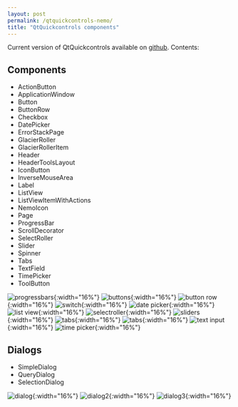 ```yaml
---
layout: post
permalink: /qtquickcontrols-nemo/
title: "QtQuickcontrols components"
---
```




Current version of QtQuickcontrols available on <a href="https://github.com/nemomobile-ux/qtquickcontrols-nemo">github</a>. Contents:
## Components

* ActionButton
* ApplicationWindow
* Button
* ButtonRow
* Checkbox
* DatePicker
* ErrorStackPage
* GlacierRoller
* GlacierRollerItem
* Header
* HeaderToolsLayout
* IconButton
* InverseMouseArea
* Label
* ListView
* ListViewItemWithActions
* NemoIcon
* Page
* ProgressBar
* ScrollDecorator
* SelectRoller
* Slider
* Spinner
* Tabs
* TextField
* TimePicker
* ToolButton

![progressbars](/images/qtquickcontrols/progressbars.png){:width="16%"}
![buttons](/images/qtquickcontrols/buttons.png){:width="16%"}
![button row](/images/qtquickcontrols/button_row.png){:width="16%"}
![switch](/images/qtquickcontrols/switch.png){:width="16%"}
![date picker](/images/qtquickcontrols/date_picker.png){:width="16%"}
![list view](/images/qtquickcontrols/listview.png){:width="16%"}
![selectroller](/images/qtquickcontrols/select_roller.png){:width="16%"}
![sliders](/images/qtquickcontrols/sliders.png){:width="16%"}
![tabs](/images/qtquickcontrols/tabs1.png){:width="16%"}
![tabs](/images/qtquickcontrols/tabs2.png){:width="16%"}
![text input](/images/qtquickcontrols/text_input.png){:width="16%"}
![time picker](/images/qtquickcontrols/time_picker.png){:width="16%"}


## Dialogs

* SimpleDialog
* QueryDialog
* SelectionDialog

![dialog](/images/qtquickcontrols/dialog.png){:width="16%"}
![dialog2](/images/qtquickcontrols/dialog2.png){:width="16%"}
![dialog3](/images/qtquickcontrols/dialog3.png){:width="16%"}
